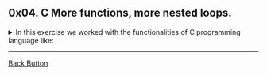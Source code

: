## 0x04. C More functions, more nested loops.

<details>
<summary>In this exercise we worked with the functionalities of C programming language like: </summary>
<br>

- C Functions
- Loops and Nested loops
- Header files

</details>

---

[Back Button](https://github.com/FatChicken277/holbertonschool-low_level_programming)